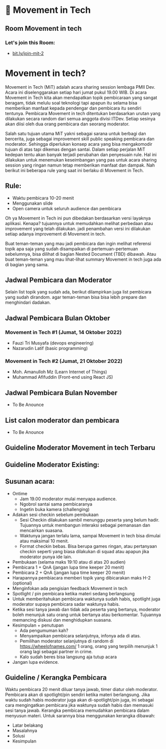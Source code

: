 # 📣 Movement in Tech
## Room Movement in tech

### Let's join this Room: 
- [bit.ly/join-mit-2](https://bit.ly/join-mit-2) 

# Movement in tech?

Movement in Tech (MiT) adalah acara sharing session lembaga PMII Dev. Acara ini diselenggarakan setiap hari jumat pukul 19.00 WIB. Di acara Movement in Tech kita akan mendapatkan topik pembicaraan yang sangat beragam, tidak melulu soal teknologi tapi apapun itu selama bisa memberikan manfaat kepada pendengar dan pembicara itu sendiri tentunya. Pembicara Movement in tech ditentukan berdasarkan urutan yang dilakukan secara random dari semua anggota divisi ITDev. Setiap sesinya akan diisi oleh dua orang pembicara dan seorang moderator.

Salah satu tujuan utama MiT yakni sebagai sarana untuk berbagi dan bercerita, juga sebagai improvement skill public speaking pembicara dan moderator. Sehingga diperlukan konsep acara yang bisa mengakomodir tujuan di atas tapi dikemas dengan santai. Dalam setiap perjalan MiT kedepan tentu akan banyak terjadi perubahan dan penyesuain rule. Hal ini dilakukan untuk menemukan keseimbangan yang pas untuk acara sharing session yang ringan namun tetap memberikan manfaat dan dampak. Nah berikut ini beberapa rule yang saat ini berlaku di Movement in Tech.

## Rule:
- Waktu pembicara 10-20 menit
- Menggunakan slide
- Open camera untuk seluruh audience dan pembicara

Oh ya Movement in Tech ini pun dibedakan berdasarkan versi layaknya aplikasi. Kenapa? tujuannya untuk memudahkan melihat perbedaan atau improvement yang telah dilakukan. jadi penambahan versi ini dilakukan setiap adanya improvement di Movement in tech.

Buat teman-teman yang mau jadi pembicara dan ingin melihat referensi topik apa saja yang sudah disampaikan di pertemuan-pertemuan sebelumnya, bisa dilihat di bagian Nested Document (TBD) dibawah. Atau buat teman-teman yang mau lihat-lihat summary Movement in tech juga ada di bagian yang sama.

## Jadwal Pembicara dan Moderator
Selain list topik yang sudah ada, berikut dilampirkan juga list pembicara yang sudah dirandom. agar teman-teman bisa bisa lebih prepare dan menghindari dadakan.

## Jadwal Pembicara Bulan Oktober
### Movement in Tech #1 (Jumat, 14 Oktober 2022)
- Fauzi Tri Musyafa (devops engineering)
- Nazarudin Latif (basic programming)
### Movement in Tech #2 (Jumat, 21 Oktober 2022)
- Moh. Amanulloh Mz (Learn Internet of Things)
- Muhammad Afifuddin (Front-end using React JS)

## Jadwal Pembicara Bulan November
- To Be Anounce
## List calon moderator dan pembicara
- To Be Anounce

## Guideline Moderator Movement in tech Terbaru
## Guideline Moderator Existing:
## Susunan acara:
- Ontime 
  - Jam 19.00 moderator mulai menyapa audience.
  - Ngobrol santai sama pembicaranya
  - Ingetin buka kamera (challenging)
- Adakan sesi checkin sebelum pembukaan
  - Sesi Checkin dilakukan sambil menunggu peserta yang belum hadir. Tujuannya untuk membangun interaksi sebagai pemanasan dan mencairkan suasana.
  - Waktunya jangan terlalu lama, sampai Movement in tech bisa dimulai atau maksimal 10 menit.
  - Format checkin bebas. Bisa berupa games ringan, atau pertanyaan checkin seperti yang biasa dilakukan di squad atau apapun jika moderator punya ide lain.
- Pembukaan (selama maks 19:10 atau di atas 20 audien)
- Pembicara 1 + QnA (jangan lupa time keeper 20 menit)
- Pembicara 2 + QnA (jangan lupa time keeper 20 menit)
- Harapannya pembiacara memberi topik yang dibicarakan maks H-2 (optional)
- Menginfokan ada pengisian feedback Movement in tech
- Spotlight / pin pembicara ketika materi sedang berlangsung
- Untuk memberitahukan pembicara waktunya sudah habis, spotlight juga moderator supaya pembicara sadar waktunya habis.
- Ketika sesi tanya jawab dan tidak ada peserta yang bertanya, moderator boleh menunjuk satu orang untuk bertanya atau berkomentar. Tujuannya memancing diskusi dan menghidupkan suasana.
- Kesimpulan + penutupan
  - Ada pengumuman kah?
  - Menyampaikan pembicara selanjutnya, infonya ada di atas.
  - Pemilihan moderator selanjutnya di random di https://wheelofnames.com/ 1 orang, orang yang terpilih menunjuk 1 orang lagi sebagai partner in crime.
  - Kalo sudah beres bisa langsung aja tutup acara
- Jangan lupa evidence.

## Guideline / Kerangka Pembicara
Waktu pembicara 20 menit diluar tanya jawab, timer diatur oleh moderator. Pembicara akan di spotlight/pin sendiri ketika materi berlangsung. Jika waktu sudah habis moderator juga akan di-spotlight/pin juga, ini sebagai cara mengingatkan pembicara jika waktunya sudah habis dan memasuki sesi tanya jawab.
Kerangka pembicara memudahkan pembicara dalam menyusun materi. Untuk sarannya bisa menggunakan kerangka dibawah:
- Latar belakang
- Masalahnya
- Solusi
- Kesimpulan
